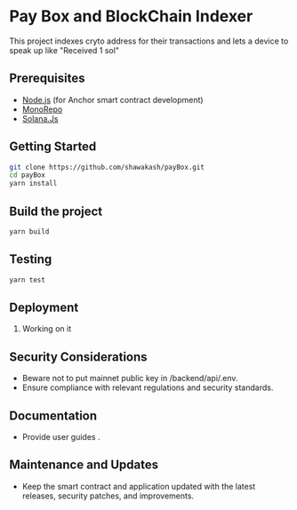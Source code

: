 # Pay Box and BlockChain Indexer

This project indexes cryto address for their transactions and lets a device to speak up like "Received 1 sol"

## Prerequisites

- [Node.js](https://nodejs.org/) (for Anchor smart contract development)
- [MonoRepo](https://turbo.build/repo/docs)
- [Solana.Js](https://docs.solana.com/)

## Getting Started

```bash
git clone https://github.com/shawakash/payBox.git
cd payBox
yarn install
```

## Build the project

```bash
yarn build
```

## Testing

```bash
yarn test
```

## Deployment

1. Working on it

## Security Considerations

- Beware not to put mainnet public key in /backend/api/.env.
- Ensure compliance with relevant regulations and security standards.

## Documentation

- Provide user guides .

## Maintenance and Updates

- Keep the smart contract and application updated with the latest releases, security patches, and improvements.